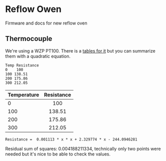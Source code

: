 # Reflow Owen

Firmware and docs for new reflow oven 

## Thermocouple

We're using a WZP PT100. There is a
[tables for it](http://www.micropik.com/PDF/pt100.pdf)
but you can summarize them with a quadratic equation.

    Temp Resistance
    0    100
    100 138.51
    200 175.86
    300 212.05

| Temperature   | Resistance    |
| ------------- |:-------------:|
| 0             | 100           |
| 100           | 138.51        |
| 200           | 175.86        |
| 300           | 212.05        |


    Resistance =  0.001113 * x * x + 2.329774 * x - 244.0946281

Residual sum of squares: 0.004188211334, technically only two points were needed but it's nice to be able to check the values.
